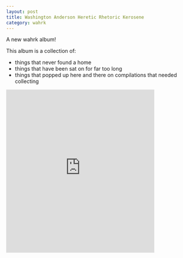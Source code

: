 ```yaml
---
layout: post
title: Washington Anderson Heretic Rhetoric Kerosene
category: wahrk
---
```


A new wahrk album!

This album is a collection of:
* things that never found a home
* things that have been sat on for far too long
* things that popped up here and there on compilations that needed collecting

<iframe style="border: 0; width: 400px; height: 440px;"
src="https://bandcamp.com/EmbeddedPlayer/album=1254564811/size=large/bgcol=ffffff/linkcol=0687f5/artwork=small/transparent=true/"
seamless><a href="http://wahrk.com/album/washington-anderson-heretic-rhetoric-kerosene">Washington Anderson Heretic
Rhetoric Kerosene by wahrk</a></iframe>

